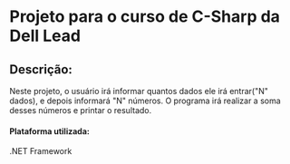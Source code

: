 # Projeto para o curso de C-Sharp da Dell Lead
## Descrição:
Neste projeto, o usuário irá informar quantos dados ele irá entrar("N" dados), e depois informará "N" números. O programa irá realizar a soma desses números e printar o resultado.
#### Plataforma utilizada:
.NET Framework
